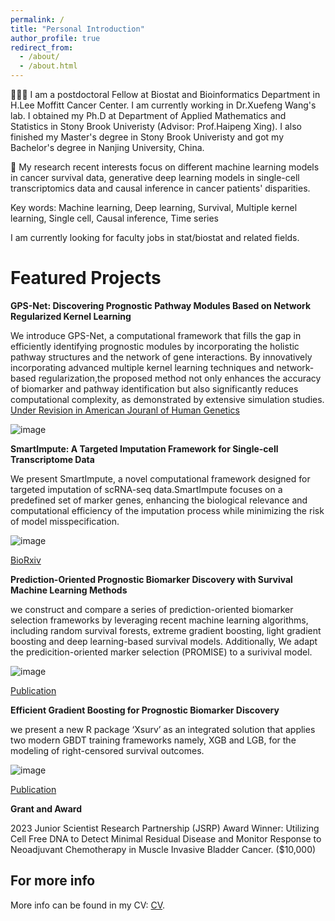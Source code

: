 ```yaml
---
permalink: /
title: "Personal Introduction"
author_profile: true
redirect_from: 
  - /about/
  - /about.html
---
```


👨🏻‍💻 I am a postdoctoral Fellow at Biostat and Bioinformatics Department in H.Lee Moffitt Cancer Center. I am currently working in Dr.Xuefeng Wang's lab. 
   I obtained my Ph.D at Department of Applied Mathematics and Statistics in Stony Brook Univeristy (Advisor: Prof.Haipeng Xing). I also finished my Master's 
   degree in Stony Brook Univeristy and got my Bachelor's degree in Nanjing University, China.

🔬 My research recent interests focus on different machine learning models in cancer survival data, generative deep learning models in single-cell transcriptomics data
   and causal inference in cancer patients' disparities.
   
Key words: Machine learning, Deep learning, Survival, Multiple kernel learning, Single cell, Causal inference, Time series 

I am currently looking for faculty jobs in stat/biostat and related fields.


Featured Projects
======
**GPS-Net: Discovering Prognostic Pathway Modules Based on Network Regularized Kernel Learning**

We introduce GPS-Net, a computational framework that fills the gap in efficiently identifying prognostic  modules by incorporating 
the holistic pathway structures and the network of gene interactions. By innovatively incorporating advanced multiple kernel learning techniques and network-based 
regularization,the proposed method not only enhances the accuracy of biomarker and pathway identification but also significantly reduces computational complexity, 
as demonstrated by extensive simulation studies.
[Under Revision in American Jouranl of Human Genetics]()

![image](https://github.com/user-attachments/assets/5391eb13-d817-4ea2-9fb1-62d247ce9940)


**SmartImpute: A Targeted Imputation Framework for Single-cell Transcriptome Data**

We present SmartImpute, a novel computational framework designed for targeted imputation of scRNA-seq data.SmartImpute focuses on a predefined set of marker genes,
enhancing the biological relevance and computational efficiency of the imputation process while minimizing the risk of model misspecification.

![image](https://github.com/user-attachments/assets/87bbaff2-bb77-4ac6-a5a6-d7fe45544b5e)


[BioRxiv](https://)

**Prediction-Oriented Prognostic Biomarker Discovery with Survival Machine Learning Methods**

we construct and compare a series of prediction-oriented biomarker selection frameworks by leveraging recent machine learning algorithms,
including random survival forests, extreme gradient boosting, light gradient boosting and deep learning-based survival models. Additionally,
We adapt the predicition-oriented marker selection (PROMISE) to a surivival model.

![image](https://github.com/user-attachments/assets/61c69ea7-f145-409a-9691-e1231e30897a)

[Publication](https://academic.oup.com/nargab/article/5/2/lqad055/7199343)

**Efficient Gradient Boosting for Prognostic Biomarker Discovery**

we present a new R package ‘Xsurv’ as an integrated solution that applies two modern GBDT training frameworks namely, XGB and LGB, for the modeling 
of right-censored survival outcomes.

![image](https://github.com/user-attachments/assets/29cee5be-ff4f-414d-bc68-9e7f7f9976e8)


[Publication](https://academic.oup.com/bioinformatics/article/38/6/1631/6493225)


**Grant and Award**

2023 Junior Scientist Research Partnership (JSRP) Award Winner: Utilizing Cell Free DNA to Detect Minimal Residual Disease and Monitor Response to Neoadjuvant Chemotherapy in Muscle Invasive Bladder Cancer. ($10,000)

For more info
------
More info can be found in my CV: [CV](https://github.com/topycyao.io/SY//cv/). 
